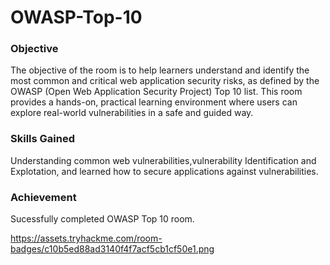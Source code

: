 # OWASP-Top-10

### Objective 

The objective of the room is to help learners understand and identify the most common and critical web application security risks, as defined by the OWASP (Open Web Application Security Project) Top 10 list. This room provides a hands-on, practical learning environment where users can explore real-world vulnerabilities in a safe and guided way.

### Skills Gained

Understanding common web vulnerabilities,vulnerability Identification and Explotation, and learned how to secure applications against vulnerabilities.

### Achievement

Sucessfully completed OWASP Top 10 room.

https://assets.tryhackme.com/room-badges/c10b5ed88ad3140f4f7acf5cb1cf50e1.png


